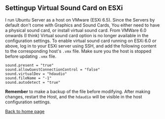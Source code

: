 ## Settingup Virtual Sound Card on ESXi

I run Ubuntu Server as a host on VMware (ESXi 6.5). Since the Servers by default don't come with Graphics and Sound Cards, You either need to have a physical sound card, or install virtual sound card. From VMWare 6.0 onwards (I think) Virtual sound card option is no longer available in the configuration settings. To enable virtual sound card running on ESXi 6.0 or above, log in to your ESXi server using SSH, and add the following content to the corresponding host's `.vmx` file. Make sure you the host is stopped before updating `.vmx` file.

```
sound.present = "true"
sound.allowGuestConnectionControl = "false"
sound.virtualDev = "hdaudio"
sound.fileName = "-1"
sound.autodetect = "true"
```
**Remember** to make a backup of the file before modifying. After making changes, restart the Host, and the `hdaudio` will be visible in the host configuration settings.

[Back to home page](README.md)
